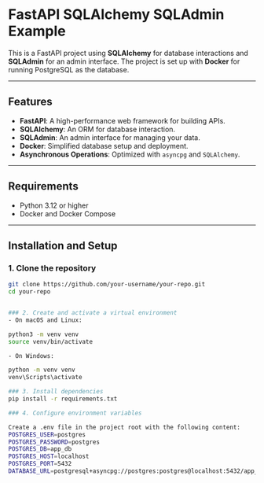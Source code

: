 # FastAPI SQLAlchemy SQLAdmin Example

This is a FastAPI project using **SQLAlchemy** for database interactions and **SQLAdmin** for an admin interface. The project is set up with **Docker** for running PostgreSQL as the database.

---

## Features

- **FastAPI**: A high-performance web framework for building APIs.
- **SQLAlchemy**: An ORM for database interaction.
- **SQLAdmin**: An admin interface for managing your data.
- **Docker**: Simplified database setup and deployment.
- **Asynchronous Operations**: Optimized with `asyncpg` and `SQLAlchemy`.

---

## Requirements

- Python 3.12 or higher
- Docker and Docker Compose

---

## Installation and Setup

### 1. Clone the repository

```bash
git clone https://github.com/your-username/your-repo.git
cd your-repo


### 2. Create and activate a virtual environment
- On macOS and Linux:

python3 -m venv venv
source venv/bin/activate

- On Windows:

python -m venv venv
venv\Scripts\activate

### 3. Install dependencies
pip install -r requirements.txt

### 4. Configure environment variables

Create a .env file in the project root with the following content:
POSTGRES_USER=postgres
POSTGRES_PASSWORD=postgres
POSTGRES_DB=app_db
POSTGRES_HOST=localhost
POSTGRES_PORT=5432
DATABASE_URL=postgresql+asyncpg://postgres:postgres@localhost:5432/app_db